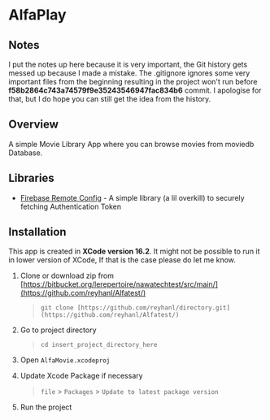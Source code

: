 

# AlfaPlay

## Notes
I put the notes up here because it is very important, the Git history gets messed up because I made a mistake. The .gitignore ignores some very important files from the beginning resulting in the project won't run before **f58b2864c743a74579f9e35243546947fac834b6** commit.
I apologise for that, but I do hope you can still get the idea from the history.

## Overview
A simple Movie Library App where you can browse movies from moviedb Database.

## Libraries

- [Firebase Remote Config] - A simple library (a lil overkill) to securely fetching Authentication Token

## Installation
This app is created in **XCode version 16.2**. It might not be possible to run it in lower version of XCode, If that is the case please do let me know. 

1. Clone or download zip from [https://bitbucket.org/lerepertoire/nawatechtest/src/main/](https://github.com/reyhanl/Alfatest/)

    > `git clone [https://github.com/reyhanl/directory.git](https://github.com/reyhanl/Alfatest/)`

2. Go to project directory

    > `cd insert_project_directory_here`
3. Open `AlfaMovie.xcodeproj`

4. Update Xcode Package if necessary
   > `file` > `Packages` > `Update to latest package version`

4. Run the project

[//]: # 
[Firebase Remote Config]: <https://firebase.google.com/docs/remote-config/get-started?platform=ios>
